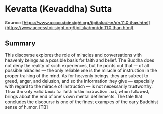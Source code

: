 # Kevatta (Kevaddha) Sutta



Source: [https://www.accesstoinsight.org/tipitaka/mn/dn.11.0.than.html](https://www.accesstoinsight.org/tipitaka/mn/dn.11.0.than.html)



## Summary

This discourse explores the role of miracles and conversations with heavenly beings as a possible basis for faith and belief. The Buddha does not deny the reality of such experiences, but he points out that — of all possible miracles — the only reliable one is the miracle of instruction in the proper training of the mind. As for heavenly beings, they are subject to greed, anger, and delusion, and so the information they give — especially with regard to the miracle of instruction — is not necessarily trustworthy. Thus the only valid basis for faith is the instruction that, when followed, brings about the end of one's own mental defilements. The tale that concludes the discourse is one of the finest examples of the early Buddhist sense of humor. [TB]